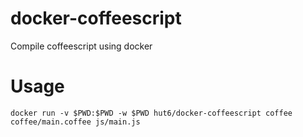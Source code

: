# docker-coffeescript
Compile coffeescript using docker

# Usage

    docker run -v $PWD:$PWD -w $PWD hut6/docker-coffeescript coffee coffee/main.coffee js/main.js
